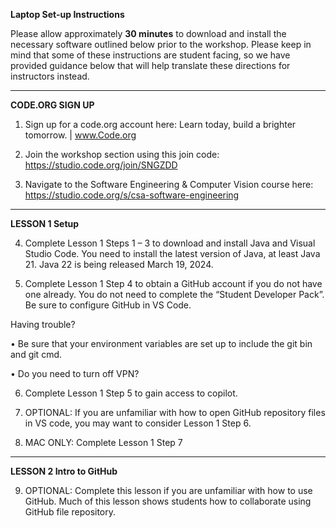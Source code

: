 <b>Laptop Set-up Instructions</b>


Please allow approximately <b>30 minutes</b> to download and install the necessary software outlined below prior to the workshop. 
Please keep in mind that some of these instructions are student facing, so we have provided guidance below that will help translate these directions for instructors instead.

<hr>
<b>CODE.ORG SIGN UP</b>

1.	Sign up for a code.org account here: Learn today, build a brighter tomorrow. | www.Code.org

2.	Join the workshop section using this join code: https://studio.code.org/join/SNGZDD

3.	Navigate to the Software Engineering & Computer Vision course here: https://studio.code.org/s/csa-software-engineering

<hr>
<b>LESSON 1 Setup</b>

4.	Complete Lesson 1 Steps 1 – 3 to download and install Java and Visual Studio Code. You need to install the latest version of Java, at least Java 21. Java 22 is being released March 19, 2024. 

5.	Complete Lesson 1 Step 4 to obtain a GitHub account if you do not have one already. You do not need to complete the “Student Developer Pack”. Be sure to configure GitHub in VS Code. 

Having trouble?

•	Be sure that your environment variables are set up to include the git bin and git cmd.

•	Do you need to turn off VPN?

6.	Complete Lesson 1 Step 5 to gain access to copilot.

7.	OPTIONAL: If you are unfamiliar with how to open GitHub repository files in VS code, you may want to consider Lesson 1 Step 6. 

8.	MAC ONLY: Complete Lesson 1 Step 7

<hr>
<b>LESSON 2 Intro to GitHub</b>


9.	OPTIONAL: Complete this lesson if you are unfamiliar with how to use GitHub. Much of this lesson shows students how to collaborate using GitHub file repository. 

